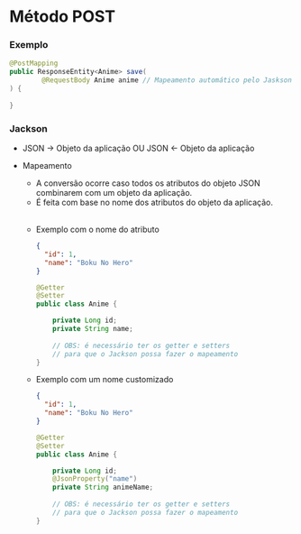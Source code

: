 # Método POST

### Exemplo

```java
@PostMapping
public ResponseEntity<Anime> save(
        @RequestBody Anime anime // Mapeamento automático pelo Jaskson
) {
    
}
```

### Jackson

* JSON -> Objeto da aplicação OU JSON <- Objeto da aplicação

* Mapeamento
    * A conversão ocorre caso todos os atributos do objeto JSON combinarem com um objeto da aplicação.
    * É feita com base no nome dos atributos do objeto da aplicação.
    
    <br>

    * Exemplo com o nome do atributo
        ```json
        {
          "id": 1,
          "name": "Boku No Hero"
        }
        ```
        ```java
        @Getter
        @Setter
        public class Anime {

            private Long id;
            private String name;
            
            // OBS: é necessário ter os getter e setters 
            // para que o Jackson possa fazer o mapeamento
        }
        ```

  * Exemplo com um nome customizado
      ```json
      {
        "id": 1,
        "name": "Boku No Hero"
      }
      ```
      ```java
      @Getter
      @Setter
      public class Anime {

          private Long id;
          @JsonProperty("name")
          private String animeName;
          
          // OBS: é necessário ter os getter e setters 
          // para que o Jackson possa fazer o mapeamento
      }
      ```

